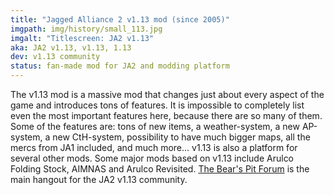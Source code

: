 ```yaml
---
title: "Jagged Alliance 2 v1.13 mod (since 2005)"
imgpath: img/history/small_113.jpg
imgalt: "Titlescreen: JA2 v1.13"
aka: JA2 v1.13, v1.13, 1.13 
dev: v1.13 community 
status: fan-made mod for JA2 and modding platform 
---
```


The v1.13 mod is a massive mod that changes just about every aspect of the game and introduces tons of features. It is impossible to completely list even the most important features here, because there are so many of them.
Some of the features are:
tons of new items, a weather-system, a new AP-system, a new CtH-system, possibility to have much bigger maps, all the mercs from 
JA1 included, and much more...
v1.13 is also a platform for several other mods. Some major mods based on v1.13 include Arulco Folding Stock, AIMNAS and Arulco Revisited.
[The Bear's Pit Forum](http://thepit.ja-galaxy-forum.com/) is the main hangout for the JA2 v1.13 community.

